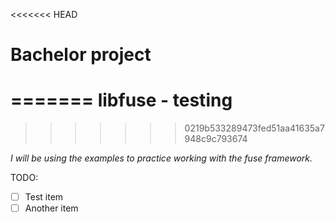 <<<<<<< HEAD
# Bachelor project
=======
libfuse - testing
=======
>>>>>>> 0219b533289473fed51aa41635a7948c9c793674

*I will be using the examples to practice working with the fuse framework.*

TODO:

* [ ] Test item
* [ ] Another item

